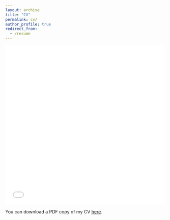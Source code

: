 ```yaml
---
layout: archive
title: "CV"
permalink: cv/
author_profile: true
redirect_from:
  - /resume
---
```


<iframe src="../files/FQin_CV.pdf" width="100%" height="500" frameborder="no" border="0" marginwidth="0" marginheight="0"></iframe>

You can download a PDF copy of my CV [here](/../files/FQin_CV.pdf).
